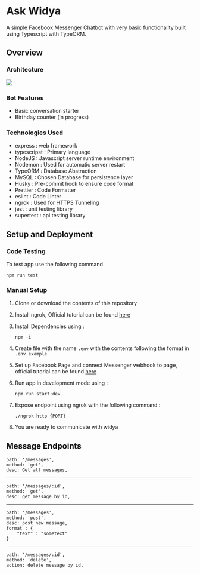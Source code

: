 # Ask Widya

A simple Facebook Messenger Chatbot with very basic functionality built using Typescript with TypeORM.

## Overview

### Architecture

![](https://i.imgur.com/lqNMr0V.png)

### Bot Features

- Basic conversation starter
- Birthday counter (in progress)

### Technologies Used

- express : web framework
- typescripst : Primary language
- NodeJS : Javascript server runtime environment
- Nodemon : Used for automatic server restart
- TypeORM : Database Abstraction
- MySQL : Chosen Database for persistence layer
- Husky : Pre-commit hook to ensure code format
- Prettier : Code Formatter
- eslint : Code Linter
- ngrok : Used for HTTPS Tunneling
- jest : unit testing library
- supertest : api testing library

## Setup and Deployment

### Code Testing

To test app use the following command

```
npm run test
```

### Manual Setup

1. Clone or download the contents of this repository
2. Install ngrok, Official tutorial can be found [here](https://ngrok.com/)
3. Install Dependencies using :
   ```
   npm -i
   ```
4. Create file with the name `.env` with the contents following the format in `.env.example`
5. Set up Facebook Page and connect Messenger webhook to page, official tutorial can be found [here](https://developers.facebook.com/docs/messenger-platform/getting-started/app-setup)
6. Run app in development mode using :

   ```
   npm run start:dev
   ```

7. Expose endpoint using ngrok with the following command :
   ```
   ./ngrok http {PORT}
   ```
8. You are ready to communicate with widya

## Message Endpoints

    path: '/messages',
    method: 'get',
    desc: Get all messages,

---

    path: '/messages/:id',
    method: 'get',
    desc: get message by id,

---

    path: '/messages',
    method: 'post',
    desc: post new message,
    format : {
        "text" : "sometext"
    }

---

    path: '/messages/:id',
    method: 'delete',
    action: delete message by id,
